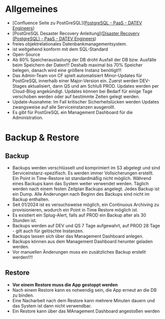 # Allgemeines
- [Confluence Seite zu PostGreSQL]([PostgreSQL - PaaS - DATEV Engineers](https://confluence.datev.de/display/PAAS/PostgreSQL))
- [PostGreSQL Desaster Recovery Anleitung]([Disaster Recovery (PostgreSQL) - PaaS - DATEV Engineers](https://confluence.datev.de/pages/viewpage.action?pageId=54449696#DisasterRecovery(PostgreSQL)-BestPractice))
- freies objektrelationales Datenbankmanagementsystem. 
- ist weitgehend konform mit dem SQL-Standard
- Open-Source
- Ab 80% Speicherauslastung der DB droht Ausfall der DB bzw. Ausfälle beim Speichern der Daten!!! Deshalb maximal bis 70% Speicher belegen, danach wird eine größere Instanz benötigt!!!
- Das Admin-Team von CF spielt automatisiert Minor-Updates für PostGreSQL innerhalb einer Major-Version ein. Zuerst werden DEV-Stages aktualisiert, dann QS und am Schluß PROD. Updates werden per Cloud-Blog angekündigt. Updates können bei Bedarf für einige Tage verschoben werden oder auf bestimmte Zeiten gelegt werden.
- Update-Ausnahme: Im Fall kritischer Sicherheitslücken werden Updates zwangsweise auf alle Serviceinstanzen ausgerollt.
- Es gibt für PostGreSQL ein Management Dashboard für die Administration.

# Backup & Restore
## Backup
- Backups werden verschlüsselt und komprimiert im S3 abgelegt und sind Serviceinstanz-spezifisch. Es werden immer Vollsicherungen erstellt. Ein Point in Time-Restore ist standardmäßig nicht möglich. Während eines Backups kann das System weiter verwendet werden. Täglich werden nach einem festen Zeitplan Backups angelegt. Jedes Backup ist ein Dump. Alle Änderungen nach Beginn des Backups sind nicht im Backup enthalten.
- Seit 01/2024 ist es versuchsweise möglich, ein Continuous Archiving zu provisionieren, wodurch ein Point in Time Restore möglich ist.
- Es existiert ein Splug-Alert, falls auf PROD ein Backup alter als 30 Stunden ist.
- Backups werden auf DEV und QS 7 Tage aufgewahrt, auf PROD 28 Tage - gilt auch für gelöschte Instanzen.
- Backups lassen sich über das Management Dashboard anlegen.
- Backups können aus dem Management Dashboard herunter geladen werden.
- Vor manuellen Änderungen muss ein zusätzliches Backup erstellt werden!!!!

## Restore
- **Vor einem Restore muss die App gestoppt werden**
- Nach einem Restore kann es notwendig sein, die App erneut an die DB zu binden.
- Eine Nacharbeit nach dem Restore kann mehrere Minuten dauern und das System ist dann nicht verwendbar.
- Ein Restore kann über das MAnagement Dashboard angestoßen werden
